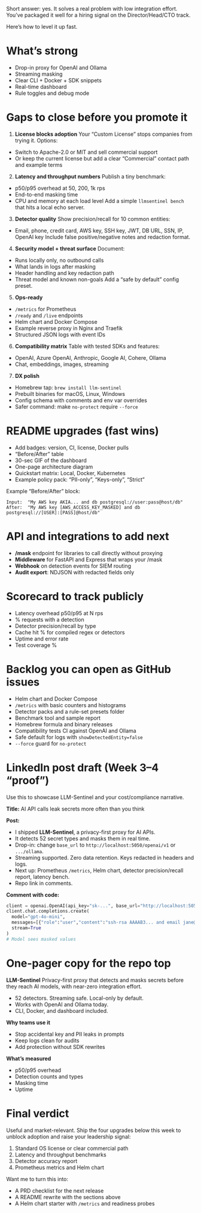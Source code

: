 Short answer: yes. It solves a real problem with low integration effort. You’ve packaged it well for a hiring signal on the Director/Head/CTO track.

Here’s how to level it up fast.

# What’s strong

* Drop-in proxy for OpenAI and Ollama
* Streaming masking
* Clear CLI + Docker + SDK snippets
* Real-time dashboard
* Rule toggles and debug mode

# Gaps to close before you promote it

1. **License blocks adoption**
   Your “Custom License” stops companies from trying it.
   Options:

* Switch to Apache-2.0 or MIT and sell commercial support
* Or keep the current license but add a clear “Commercial” contact path and example terms

2. **Latency and throughput numbers**
   Publish a tiny benchmark:

* p50/p95 overhead at 50, 200, 1k rps
* End-to-end masking time
* CPU and memory at each load level
  Add a simple `llmsentinel bench` that hits a local echo server.

3. **Detector quality**
   Show precision/recall for 10 common entities:

* Email, phone, credit card, AWS key, SSH key, JWT, DB URL, SSN, IP, OpenAI key
  Include false positive/negative notes and redaction format.

4. **Security model + threat surface**
   Document:

* Runs locally only, no outbound calls
* What lands in logs after masking
* Header handling and key redaction path
* Threat model and known non-goals
  Add a “safe by default” config preset.

5. **Ops-ready**

* `/metrics` for Prometheus
* `/ready` and `/live` endpoints
* Helm chart and Docker Compose
* Example reverse proxy in Nginx and Traefik
* Structured JSON logs with event IDs

6. **Compatibility matrix**
   Table with tested SDKs and features:

* OpenAI, Azure OpenAI, Anthropic, Google AI, Cohere, Ollama
* Chat, embeddings, images, streaming

7. **DX polish**

* Homebrew tap: `brew install llm-sentinel`
* Prebuilt binaries for macOS, Linux, Windows
* Config schema with comments and env var overrides
* Safer command: make `no-protect` require `--force`

# README upgrades (fast wins)

* Add badges: version, CI, license, Docker pulls
* “Before/After” table
* 30-sec GIF of the dashboard
* One-page architecture diagram
* Quickstart matrix: Local, Docker, Kubernetes
* Example policy pack: “PII-only”, “Keys-only”, “Strict”

Example “Before/After” block:

```
Input:  "My AWS key AKIA... and db postgresql://user:pass@host/db"
After:  "My AWS key [AWS_ACCESS_KEY_MASKED] and db postgresql://[USER]:[PASS]@host/db"
```

# API and integrations to add next

* **/mask** endpoint for libraries to call directly without proxying
* **Middleware** for FastAPI and Express that wraps your /mask
* **Webhook** on detection events for SIEM routing
* **Audit export**: NDJSON with redacted fields only

# Scorecard to track publicly

* Latency overhead p50/p95 at N rps
* % requests with a detection
* Detector precision/recall by type
* Cache hit % for compiled regex or detectors
* Uptime and error rate
* Test coverage %

# Backlog you can open as GitHub issues

* Helm chart and Docker Compose
* `/metrics` with basic counters and histograms
* Detector packs and a rule-set presets folder
* Benchmark tool and sample report
* Homebrew formula and binary releases
* Compatibility tests CI against OpenAI and Ollama
* Safe default for logs with `showDetectedEntity=false`
* `--force` guard for `no-protect`

# LinkedIn post draft (Week 3–4 “proof”)

Use this to showcase LLM-Sentinel and your cost/compliance narrative.

**Title:** AI API calls leak secrets more often than you think

**Post:**

* I shipped **LLM-Sentinel**, a privacy-first proxy for AI APIs.
* It detects 52 secret types and masks them in real time.
* Drop-in: change `base_url` to `http://localhost:5050/openai/v1` or `.../ollama`.
* Streaming supported. Zero data retention. Keys redacted in headers and logs.
* Next up: Prometheus `/metrics`, Helm chart, detector precision/recall report, latency bench.
* Repo link in comments.

**Comment with code:**

```python
client = openai.OpenAI(api_key="sk-...", base_url="http://localhost:5050/openai/v1")
client.chat.completions.create(
  model="gpt-4o-mini",
  messages=[{"role":"user","content":"ssh-rsa AAAAB3... and email jane@acme.com"}],
  stream=True
)
# Model sees masked values
```

# One-pager copy for the repo top

**LLM-Sentinel**
Privacy-first proxy that detects and masks secrets before they reach AI models, with near-zero integration effort.

* 52 detectors. Streaming safe. Local-only by default.
* Works with OpenAI and Ollama today.
* CLI, Docker, and dashboard included.

**Why teams use it**

* Stop accidental key and PII leaks in prompts
* Keep logs clean for audits
* Add protection without SDK rewrites

**What’s measured**

* p50/p95 overhead
* Detection counts and types
* Masking time
* Uptime

# Final verdict

Useful and market-relevant. Ship the four upgrades below this week to unblock adoption and raise your leadership signal:

1. Standard OS license or clear commercial path
2. Latency and throughput benchmarks
3. Detector accuracy report
4. Prometheus metrics and Helm chart

Want me to turn this into:

* A PRD checklist for the next release
* A README rewrite with the sections above
* A Helm chart starter with `/metrics` and readiness probes

